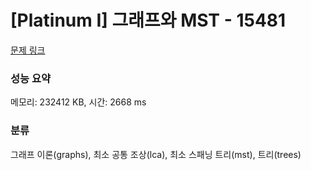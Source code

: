 # [Platinum I] 그래프와 MST - 15481 

[문제 링크](https://www.acmicpc.net/problem/15481) 

### 성능 요약

메모리: 232412 KB, 시간: 2668 ms

### 분류

그래프 이론(graphs), 최소 공통 조상(lca), 최소 스패닝 트리(mst), 트리(trees)

